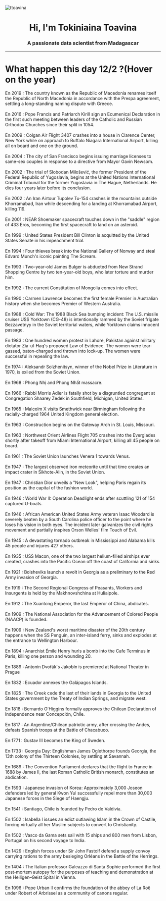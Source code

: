 
<p align="left"> <img src="https://komarev.com/ghpvc/?username=ttoavina&label=Profile%20views&color=0e75b6&style=flat" alt="ttoavina" /> </p>
<h1 align="center">Hi, I'm Tokiniaina Toavina</h1>
<h3 align="center">A passionate data scientist from Madagascar</h3>
    
<hr/>
<h1> What happen this day 12/2 ?(Hover on the year)</h1>

En 2019 : The country known as the Republic of Macedonia renames itself the Republic of North Macedonia in accordance with the Prespa agreement, settling a long-standing naming dispute with Greece.
<br/><br/>
En 2016 : Pope Francis and Patriarch Kirill sign an Ecumenical Declaration in the first such meeting between leaders of the Catholic and Russian Orthodox Churches since their split in 1054.
<br/><br/>
En 2009 : Colgan Air Flight 3407 crashes into a house in Clarence Center, New York while on approach to Buffalo Niagara International Airport, killing all on board and one on the ground.
<br/><br/>
En 2004 : The city of San Francisco begins issuing marriage licenses to same-sex couples in response to a directive from Mayor Gavin Newsom.
<br/><br/>
En 2002 : The trial of Slobodan Milošević, the former President of the Federal Republic of Yugoslavia, begins at the United Nations International Criminal Tribunal for the former Yugoslavia in The Hague, Netherlands. He dies four years later before its conclusion.
<br/><br/>
En 2002 : An Iran Airtour Tupolev Tu-154 crashes in the mountains outside Khorramabad, Iran while descending for a landing at Khorramabad Airport, killing 119.
<br/><br/>
En 2001 : NEAR Shoemaker spacecraft touches down in the "saddle" region of 433 Eros, becoming the first spacecraft to land on an asteroid.
<br/><br/>
En 1999 : United States President Bill Clinton is acquitted by the United States Senate in his impeachment trial.
<br/><br/>
En 1994 : Four thieves break into the National Gallery of Norway and steal Edvard Munch's iconic painting The Scream.
<br/><br/>
En 1993 : Two-year-old James Bulger is abducted from New Strand Shopping Centre by two ten-year-old boys, who later torture and murder him.
<br/><br/>
En 1992 : The current Constitution of Mongolia comes into effect.
<br/><br/>
En 1990 : Carmen Lawrence becomes the first female Premier in Australian history when she becomes Premier of Western Australia.
<br/><br/>
En 1988 : Cold War: The 1988 Black Sea bumping incident: The U.S. missile cruiser USS Yorktown (CG-48) is intentionally rammed by the Soviet frigate Bezzavetnyy in the Soviet territorial waters, while Yorktown claims innocent passage.
<br/><br/>
En 1983 : One hundred women protest in Lahore, Pakistan against military dictator Zia-ul-Haq's proposed Law of Evidence. The women were tear-gassed, baton-charged and thrown into lock-up. The women were successful in repealing the law.
<br/><br/>
En 1974 : Aleksandr Solzhenitsyn, winner of the Nobel Prize in Literature in 1970, is exiled from the Soviet Union.
<br/><br/>
En 1968 : Phong Nhị and Phong Nhất massacre.
<br/><br/>
En 1966 : Rabbi Morris Adler is fatally shot by a disgruntled congregant at Congregation Shaarey Zedek in Southfield, Michigan, United States.
<br/><br/>
En 1965 : Malcolm X visits Smethwick near Birmingham following the racially-charged 1964 United Kingdom general election.
<br/><br/>
En 1963 : Construction begins on the Gateway Arch in St. Louis, Missouri.
<br/><br/>
En 1963 : Northwest Orient Airlines Flight 705 crashes into the Everglades shortly after takeoff from Miami International Airport, killing all 45 people on board.
<br/><br/>
En 1961 : The Soviet Union launches Venera 1 towards Venus.
<br/><br/>
En 1947 : The largest observed iron meteorite until that time creates an impact crater in Sikhote-Alin, in the Soviet Union.
<br/><br/>
En 1947 : Christian Dior unveils a "New Look", helping Paris regain its position as the capital of the fashion world.
<br/><br/>
En 1946 : World War II: Operation Deadlight ends after scuttling 121 of 154 captured U-boats.
<br/><br/>
En 1946 : African American United States Army veteran Isaac Woodard is severely beaten by a South Carolina police officer to the point where he loses his vision in both eyes. The incident later galvanizes the civil rights movement and partially inspires Orson Welles' film Touch of Evil.
<br/><br/>
En 1945 : A devastating tornado outbreak in Mississippi and Alabama kills 45 people and injures 427 others.
<br/><br/>
En 1935 : USS Macon, one of the two largest helium-filled airships ever created, crashes into the Pacific Ocean off the coast of California and sinks.
<br/><br/>
En 1921 : Bolsheviks launch a revolt in Georgia as a preliminary to the Red Army invasion of Georgia.
<br/><br/>
En 1919 : The Second Regional Congress of Peasants, Workers and Insurgents is held by the Makhnovshchina at Huliaipole.
<br/><br/>
En 1912 : The Xuantong Emperor, the last Emperor of China, abdicates.
<br/><br/>
En 1909 : The National Association for the Advancement of Colored People (NAACP) is founded.
<br/><br/>
En 1909 : New Zealand's worst maritime disaster of the 20th century happens when the SS Penguin, an inter-island ferry, sinks and explodes at the entrance to Wellington Harbour.
<br/><br/>
En 1894 : Anarchist Émile Henry hurls a bomb into the Cafe Terminus in Paris, killing one person and wounding 20.
<br/><br/>
En 1889 : Antonín Dvořák's Jakobín is premiered at National Theater in Prague
<br/><br/>
En 1832 : Ecuador annexes the Galápagos Islands.
<br/><br/>
En 1825 : The Creek cede the last of their lands in Georgia to the United States government by the Treaty of Indian Springs, and migrate west.
<br/><br/>
En 1818 : Bernardo O'Higgins formally approves the Chilean Declaration of Independence near Concepción, Chile.
<br/><br/>
En 1817 : An Argentine/Chilean patriotic army, after crossing the Andes, defeats Spanish troops at the Battle of Chacabuco.
<br/><br/>
En 1771 : Gustav III becomes the King of Sweden.
<br/><br/>
En 1733 : Georgia Day: Englishman James Oglethorpe founds Georgia, the 13th colony of the Thirteen Colonies, by settling at Savannah.
<br/><br/>
En 1689 : The Convention Parliament declares that the flight to France in 1688 by James II, the last Roman Catholic British monarch, constitutes an abdication.
<br/><br/>
En 1593 : Japanese invasion of Korea: Approximately 3,000 Joseon defenders led by general Kwon Yul successfully repel more than 30,000 Japanese forces in the Siege of Haengju.
<br/><br/>
En 1541 : Santiago, Chile is founded by Pedro de Valdivia.
<br/><br/>
En 1502 : Isabella I issues an edict outlawing Islam in the Crown of Castile, forcing virtually all her Muslim subjects to convert to Christianity.
<br/><br/>
En 1502 : Vasco da Gama sets sail with 15 ships and 800 men from Lisbon, Portugal on his second voyage to India.
<br/><br/>
En 1429 : English forces under Sir John Fastolf defend a supply convoy carrying rations to the army besieging Orléans in the Battle of the Herrings.
<br/><br/>
En 1404 : The Italian professor Galeazzo di Santa Sophie performed the first post-mortem autopsy for the purposes of teaching and demonstration at the Heiligen–Geist Spital in Vienna.
<br/><br/>
En 1096 : Pope Urban II confirms the foundation of the abbey of La Roë under Robert of Arbrissel as a community of canons regular.
<br/><br/>
